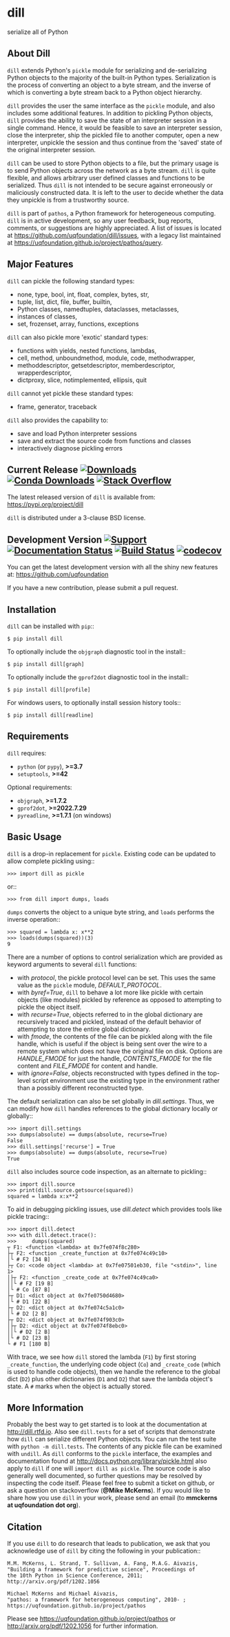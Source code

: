 dill
====
serialize all of Python

About Dill
----------
``dill`` extends Python's ``pickle`` module for serializing and de-serializing
Python objects to the majority of the built-in Python types. Serialization
is the process of converting an object to a byte stream, and the inverse
of which is converting a byte stream back to a Python object hierarchy.

``dill`` provides the user the same interface as the ``pickle`` module, and
also includes some additional features. In addition to pickling Python
objects, ``dill`` provides the ability to save the state of an interpreter
session in a single command.  Hence, it would be feasible to save an
interpreter session, close the interpreter, ship the pickled file to
another computer, open a new interpreter, unpickle the session and
thus continue from the 'saved' state of the original interpreter
session.

``dill`` can be used to store Python objects to a file, but the primary
usage is to send Python objects across the network as a byte stream.
``dill`` is quite flexible, and allows arbitrary user defined classes
and functions to be serialized.  Thus ``dill`` is not intended to be
secure against erroneously or maliciously constructed data. It is
left to the user to decide whether the data they unpickle is from
a trustworthy source.

``dill`` is part of ``pathos``, a Python framework for heterogeneous computing.
``dill`` is in active development, so any user feedback, bug reports, comments,
or suggestions are highly appreciated.  A list of issues is located at
https://github.com/uqfoundation/dill/issues, with a legacy list maintained at
https://uqfoundation.github.io/project/pathos/query.


Major Features
--------------
``dill`` can pickle the following standard types:

* none, type, bool, int, float, complex, bytes, str,
* tuple, list, dict, file, buffer, builtin,
* Python classes, namedtuples, dataclasses, metaclasses,
* instances of classes,
* set, frozenset, array, functions, exceptions

``dill`` can also pickle more 'exotic' standard types:

* functions with yields, nested functions, lambdas,
* cell, method, unboundmethod, module, code, methodwrapper,
* methoddescriptor, getsetdescriptor, memberdescriptor, wrapperdescriptor,
* dictproxy, slice, notimplemented, ellipsis, quit

``dill`` cannot yet pickle these standard types:

* frame, generator, traceback

``dill`` also provides the capability to:

* save and load Python interpreter sessions
* save and extract the source code from functions and classes
* interactively diagnose pickling errors


Current Release
[![Downloads](https://static.pepy.tech/personalized-badge/dill?period=total&units=international_system&left_color=grey&right_color=blue&left_text=pypi%20downloads)](https://pepy.tech/project/dill)
[![Conda Downloads](https://img.shields.io/conda/dn/conda-forge/dill?color=blue&label=conda%20downloads)](https://anaconda.org/conda-forge/dill)
[![Stack Overflow](https://img.shields.io/badge/stackoverflow-get%20help-black.svg)](https://stackoverflow.com/questions/tagged/dill)
---------------
The latest released version of ``dill`` is available from:
    https://pypi.org/project/dill

``dill`` is distributed under a 3-clause BSD license.


Development Version
[![Support](https://img.shields.io/badge/support-the%20UQ%20Foundation-purple.svg?style=flat&colorA=grey&colorB=purple)](http://www.uqfoundation.org/pages/donate.html)
[![Documentation Status](https://readthedocs.org/projects/dill/badge/?version=latest)](https://dill.readthedocs.io/en/latest/?badge=latest)
[![Build Status](https://travis-ci.com/uqfoundation/dill.svg?label=build&logo=travis&branch=master)](https://travis-ci.com/github/uqfoundation/dill)
[![codecov](https://codecov.io/gh/uqfoundation/dill/branch/master/graph/badge.svg)](https://codecov.io/gh/uqfoundation/dill)
-------------------
You can get the latest development version with all the shiny new features at:
    https://github.com/uqfoundation

If you have a new contribution, please submit a pull request.


Installation
------------
``dill`` can be installed with ``pip``::

    $ pip install dill

To optionally include the ``objgraph`` diagnostic tool in the install::

    $ pip install dill[graph]

To optionally include the ``gprof2dot`` diagnostic tool in the install::

    $ pip install dill[profile]

For windows users, to optionally install session history tools::

    $ pip install dill[readline]


Requirements
------------
``dill`` requires:

* ``python`` (or ``pypy``), **>=3.7**
* ``setuptools``, **>=42**

Optional requirements:

* ``objgraph``, **>=1.7.2**
* ``gprof2dot``, **>=2022.7.29**
* ``pyreadline``, **>=1.7.1** (on windows)


Basic Usage
-----------
``dill`` is a drop-in replacement for ``pickle``. Existing code can be
updated to allow complete pickling using::

    >>> import dill as pickle

or::

    >>> from dill import dumps, loads

``dumps`` converts the object to a unique byte string, and ``loads`` performs
the inverse operation::

    >>> squared = lambda x: x**2
    >>> loads(dumps(squared))(3)
    9

There are a number of options to control serialization which are provided
as keyword arguments to several ``dill`` functions:

* with *protocol*, the pickle protocol level can be set. This uses the
  same value as the ``pickle`` module, *DEFAULT_PROTOCOL*.
* with *byref=True*, ``dill`` to behave a lot more like pickle with
  certain objects (like modules) pickled by reference as opposed to
  attempting to pickle the object itself.
* with *recurse=True*, objects referred to in the global dictionary are
  recursively traced and pickled, instead of the default behavior of
  attempting to store the entire global dictionary.
* with *fmode*, the contents of the file can be pickled along with the file
  handle, which is useful if the object is being sent over the wire to a
  remote system which does not have the original file on disk. Options are
  *HANDLE_FMODE* for just the handle, *CONTENTS_FMODE* for the file content
  and *FILE_FMODE* for content and handle.
* with *ignore=False*, objects reconstructed with types defined in the
  top-level script environment use the existing type in the environment
  rather than a possibly different reconstructed type.

The default serialization can also be set globally in *dill.settings*.
Thus, we can modify how ``dill`` handles references to the global dictionary
locally or globally::

    >>> import dill.settings
    >>> dumps(absolute) == dumps(absolute, recurse=True)
    False
    >>> dill.settings['recurse'] = True
    >>> dumps(absolute) == dumps(absolute, recurse=True)
    True

``dill`` also includes source code inspection, as an alternate to pickling::

    >>> import dill.source
    >>> print(dill.source.getsource(squared))
    squared = lambda x:x**2

To aid in debugging pickling issues, use *dill.detect* which provides
tools like pickle tracing::

    >>> import dill.detect
    >>> with dill.detect.trace():
    >>>     dumps(squared)
    ┬ F1: <function <lambda> at 0x7fe074f8c280>
    ├┬ F2: <function _create_function at 0x7fe074c49c10>
    │└ # F2 [34 B]
    ├┬ Co: <code object <lambda> at 0x7fe07501eb30, file "<stdin>", line 1>
    │├┬ F2: <function _create_code at 0x7fe074c49ca0>
    ││└ # F2 [19 B]
    │└ # Co [87 B]
    ├┬ D1: <dict object at 0x7fe0750d4680>
    │└ # D1 [22 B]
    ├┬ D2: <dict object at 0x7fe074c5a1c0>
    │└ # D2 [2 B]
    ├┬ D2: <dict object at 0x7fe074f903c0>
    │├┬ D2: <dict object at 0x7fe074f8ebc0>
    ││└ # D2 [2 B]
    │└ # D2 [23 B]
    └ # F1 [180 B]

With trace, we see how ``dill`` stored the lambda (``F1``) by first storing
``_create_function``, the underlying code object (``Co``) and ``_create_code``
(which is used to handle code objects), then we handle the reference to
the global dict (``D2``) plus other dictionaries (``D1`` and ``D2``) that
save the lambda object's state. A ``#`` marks when the object is actually stored.


More Information
----------------
Probably the best way to get started is to look at the documentation at
http://dill.rtfd.io. Also see ``dill.tests`` for a set of scripts that
demonstrate how ``dill`` can serialize different Python objects. You can
run the test suite with ``python -m dill.tests``. The contents of any
pickle file can be examined with ``undill``.  As ``dill`` conforms to
the ``pickle`` interface, the examples and documentation found at
http://docs.python.org/library/pickle.html also apply to ``dill``
if one will ``import dill as pickle``. The source code is also generally
well documented, so further questions may be resolved by inspecting the
code itself. Please feel free to submit a ticket on github, or ask a
question on stackoverflow (**@Mike McKerns**).
If you would like to share how you use ``dill`` in your work, please send
an email (to **mmckerns at uqfoundation dot org**).


Citation
--------
If you use ``dill`` to do research that leads to publication, we ask that you
acknowledge use of ``dill`` by citing the following in your publication::

    M.M. McKerns, L. Strand, T. Sullivan, A. Fang, M.A.G. Aivazis,
    "Building a framework for predictive science", Proceedings of
    the 10th Python in Science Conference, 2011;
    http://arxiv.org/pdf/1202.1056

    Michael McKerns and Michael Aivazis,
    "pathos: a framework for heterogeneous computing", 2010- ;
    https://uqfoundation.github.io/project/pathos

Please see https://uqfoundation.github.io/project/pathos or
http://arxiv.org/pdf/1202.1056 for further information.

